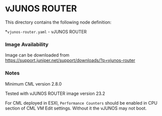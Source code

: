 # vJUNOS ROUTER
This directory contains the following node definition:

*`vjunos-router.yaml` - vJUNOS ROUTER
### Image Availability
Image can be downloaded from https://support.juniper.net/support/downloads/?p=vjunos-router

### Notes
Minimum CML version 2.8.0

Tested with vJUNOS ROUTER image version 23.2

For CML deployed in ESXI, `Performance Counters` should be enabled in CPU section of CML VM Edit settings. Without it the vJUNOS may not boot. 
